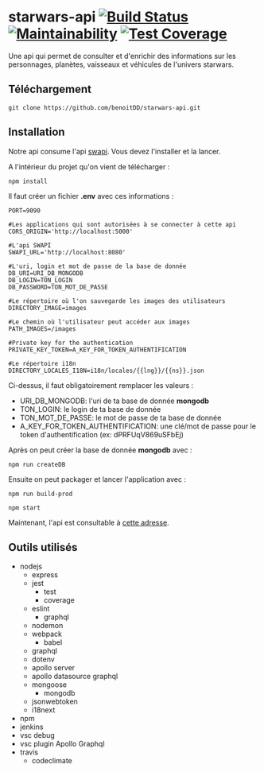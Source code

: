 # starwars-api [![Build Status](https://travis-ci.org/benoitDD/starwars-api.svg?branch=master)](https://travis-ci.org/benoitDD/starwars-api) [![Maintainability](https://api.codeclimate.com/v1/badges/f9ac6fbb7e9dddfb5598/maintainability)](https://codeclimate.com/github/benoitDD/starwars-api/maintainability) [![Test Coverage](https://api.codeclimate.com/v1/badges/f9ac6fbb7e9dddfb5598/test_coverage)](https://codeclimate.com/github/benoitDD/starwars-api/test_coverage)
Une api qui permet de consulter et d'enrichir des informations sur les personnages, planètes, vaisseaux et véhicules de l'univers starwars.

## Téléchargement

`git clone https://github.com/benoitDD/starwars-api.git`

## Installation

Notre api consume l'api [swapi](https://github.com/graphql/swapi-graphql). Vous devez l'installer et la lancer.



A l'intérieur du projet qu'on vient de télécharger :

`npm install`

Il faut créer un fichier **.env** avec ces informations :

```
PORT=9090

#Les applications qui sont autorisées à se connecter à cette api
CORS_ORIGIN='http://localhost:5000'

#L'api SWAPI
SWAPI_URL='http://localhost:8080'

#L'uri, login et mot de passe de la base de donnée
DB_URI=URI_DB_MONGODB
DB_LOGIN=TON_LOGIN
DB_PASSWORD=TON_MOT_DE_PASSE

#Le répertoire où l'on sauvegarde les images des utilisateurs
DIRECTORY_IMAGE=images

#Le chemin où l'utilisateur peut accéder aux images
PATH_IMAGES=/images

#Private key for the authentication
PRIVATE_KEY_TOKEN=A_KEY_FOR_TOKEN_AUTHENTIFICATION

#Le répertoire i18n
DIRECTORY_LOCALES_I18N=i18n/locales/{{lng}}/{{ns}}.json
```

Ci-dessus, il faut obligatoirement remplacer les valeurs :
* URI_DB_MONGODB: l'uri de ta base de donnée **mongodb**
* TON_LOGIN: le login de ta base de donnée
* TON_MOT_DE_PASSE: le mot de passe de ta base de donnée
* A_KEY_FOR_TOKEN_AUTHENTIFICATION: une clé/mot de passe pour le token d'authentification (ex: dPRFUqV869uSFbEj)

Après on peut créer la base de donnée **mongodb** avec :

`npm run createDB`

Ensuite on peut packager et lancer l'application avec :

`npm run build-prod`

`npm start`

Maintenant, l'api est consultable à [cette adresse](http://localhost:9090/graphql).

## Outils utilisés

* nodejs
  * express
  * jest
    * test
    * coverage
  * eslint
    * graphql
  * nodemon
  * webpack
    * babel
  * graphql
  * dotenv
  * apollo server
  * apollo datasource graphql
  * mongoose
    * mongodb
  * jsonwebtoken
  * i18next
* npm
* jenkins
* vsc debug
* vsc plugin Apollo Graphql
* travis
  * codeclimate


